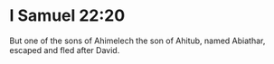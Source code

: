 # I Samuel 22:20

But one of the sons of Ahimelech the son of Ahitub, named Abiathar, escaped and fled after David.
